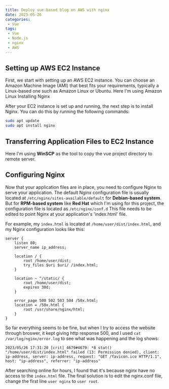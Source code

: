 ```yaml
---
title: Deploy vue-based blog on AWS with nginx
date: 2023-05-26
categories:
 - Vue
tags:
 - Vue
 - Node.js
 - nginx
 - AWS
---
```


## Setting up AWS EC2 Instance

First, we start with setting up an AWS EC2 instance. You can choose an Amazon Machine Image (AMI) that best fits your requirements, typically a Linux-based one such as Amazon Linux or Ubuntu. Here I'm using Amazon Linux
Installing Nginx

After your EC2 instance is set up and running, the next step is to install Nginx. You can do this by running the following commands:

```bash
sudo apt update
sudo apt install nginx
```

## Transferring Application Files to EC2 Instance

Here I'm using **WinSCP** as the tool to copy the vue project directory to remote server.

## Configuring Nginx

Now that your application files are in place, you need to configure Nginx to serve your application. The default Nginx configuration file is usually located at `/etc/nginx/sites-available/default` for **Debian-based system**. But for **RPM-based system** like **Red Hat** which I'm using for this project, the configuration file is located as `/etc/nginx/conf.d` This file needs to be edited to point Nginx at your application's 'index.html' file.

For example, my `index.html` is located at `/home/user/dist/index.html`, and my Nginx configuration looks like this:

```
server {
    listen 80;
    server_name ip_address;

    location / {
        root /home/user/dist;
        try_files $uri $uri/ /index.html;
    }

    location ~ ^/static/ {
        root /home/user/dist;
        expires 30d;
    }

    error_page 500 502 503 504 /50x.html;
    location = /50x.html {
        root /usr/share/nginx/html;
    }
}
```

So far everything seems to be fine, but when I try to access the website through broswer, it kept giving http response 500, and I used `cat /var/log/nginx/error.log` to see what was happening and the log shows:

```
2023/05/26 17:31:20 [crit] 4679#4679: *8 stat() "/home/user/dist/index.html" failed (13: Permission denied), client: ip-address, server: ip-address, request: "GET /favicon.ico HTTP/1.1", host: "ip-address", referrer: "ip-address"
```

After searching online for hours, I found that it's because nginx have no access to the `index.html` file. The final solution is to edit the nginx.conf file, change the first line `user nginx` to `user root`.